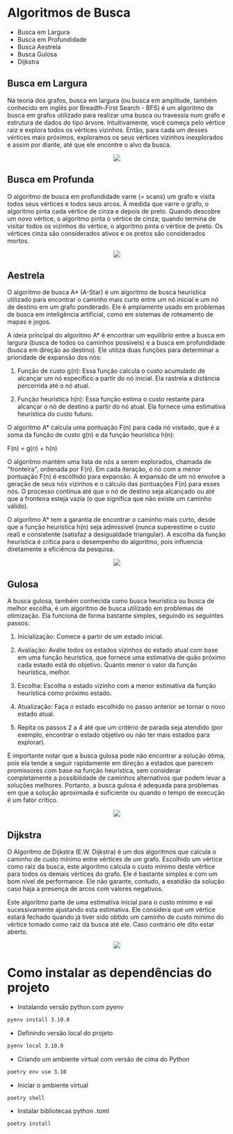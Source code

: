 # Algoritmos de Busca 

- Busca em Largura
- Busca em Profundidade
- Busca Aestrela
- Busca Gulosa
- Dijkstra


## Busca em Largura 
Na teoria dos grafos, busca em largura (ou busca em amplitude, também conhecido em inglês por Breadth-First Search - BFS) 
é um algoritmo de busca em grafos utilizado para realizar uma busca ou travessia num grafo e estrutura de dados do tipo árvore. 
Intuitivamente, você começa pelo vértice raiz e explora todos os vértices vizinhos. Então, para cada um desses vértices mais 
próximos, exploramos os seus vértices vizinhos inexplorados e assim por diante, até que ele encontre o alvo da busca.

<p align="center">
  <img src="https://upload.wikimedia.org/wikipedia/commons/thumb/5/5d/Breadth-First-Search-Algorithm.gif/250px-Breadth-First-Search-Algorithm.gif" />
</p>

## Busca em Profunda
O algoritmo de busca em profundidade varre (= scans) um grafo e visita todos seus vértices e todos seus arcos. À medida que varre o 
grafo, o algoritmo pinta cada vértice de cinza e depois de preto. Quando descobre um novo vértice, o algoritmo pinta o vértice de cinza; 
quando termina de visitar todos os vizinhos do vértice, o algoritmo pinta o vértice de preto. Os vértices cinza são considerados ativos 
e os pretos são considerados mortos.

<p align="center">
  <img src="https://www.ime.usp.br/~pf/algoritmos_para_grafos/aulas/figs/mine/rtree6c.png" />
</p>

## Aestrela

O algoritmo de busca A* (A-Star) é um algoritmo de busca heurística utilizado para encontrar o caminho mais curto entre um nó inicial e um nó de destino em um grafo ponderado. Ele é amplamente usado em problemas de busca em inteligência artificial, como em sistemas de roteamento de mapas e jogos.

A ideia principal do algoritmo A* é encontrar um equilíbrio entre a busca em largura (busca de todos os caminhos possíveis) e a busca em profundidade (busca em direção ao destino). Ele utiliza duas funções para determinar a prioridade de expansão dos nós:

1. Função de custo g(n): Essa função calcula o custo acumulado de alcançar um nó específico a partir do nó inicial. Ela rastreia a distância percorrida até o nó atual.

2. Função heurística h(n): Essa função estima o custo restante para alcançar o nó de destino a partir do nó atual. Ela fornece uma estimativa heurística do custo futuro.

O algoritmo A* calcula uma pontuação F(n) para cada nó visitado, que é a soma da função de custo g(n) e da função heurística h(n):

F(n) = g(n) + h(n)

O algoritmo mantém uma lista de nós a serem explorados, chamada de "fronteira", ordenada por F(n). Em cada iteração, o nó com a menor pontuação F(n) é escolhido para expansão. A expansão de um nó envolve a geração de seus nós vizinhos e o cálculo das pontuações F(n) para esses nós. O processo continua até que o nó de destino seja alcançado ou até que a fronteira esteja vazia (o que significa que não existe um caminho válido).

O algoritmo A* tem a garantia de encontrar o caminho mais curto, desde que a função heurística h(n) seja admissível (nunca superestime o custo real) e consistente (satisfaz a desigualdade triangular). A escolha da função heurística é crítica para o desempenho do algoritmo, pois influencia diretamente a eficiência da pesquisa.


<p align="center">
  <img src="https://upload.wikimedia.org/wikipedia/commons/9/98/AstarExampleEn.gif" />
</p>


## Gulosa

A busca gulosa, também conhecida como busca heurística ou busca de melhor escolha, é um algoritmo de busca utilizado em problemas de otimização. Ela funciona de forma bastante simples, seguindo os seguintes passos:

1. Inicialização: Comece a partir de um estado inicial.

2. Avaliação: Avalie todos os estados vizinhos do estado atual com base em uma função heurística, que fornece uma estimativa de quão próximo cada estado está do objetivo. Quanto menor o valor da função heurística, melhor.

3. Escolha: Escolha o estado vizinho com a menor estimativa da função heurística como próximo estado.

4. Atualização: Faça o estado escolhido no passo anterior se tornar o novo estado atual.

5. Repita os passos 2 a 4 até que um critério de parada seja atendido (por exemplo, encontrar o estado objetivo ou não ter mais estados para explorar).

É importante notar que a busca gulosa pode não encontrar a solução ótima, pois ela tende a seguir rapidamente em direção a estados que parecem promissores com base na função heurística, sem considerar completamente a possibilidade de caminhos alternativos que podem levar a soluções melhores. Portanto, a busca gulosa é adequada para problemas em que a solução aproximada é suficiente ou quando o tempo de execução é um fator crítico.

<p align="center">
  <img src="https://i.ytimg.com/vi/Axmq9sQ9U08/sddefault.jpg" />
</p>

## Dijkstra
O Algoritmo de Dijkstra (E.W. Dijkstra) é um dos algoritmos que calcula o caminho de custo mínimo entre vértices de um grafo. Escolhido um vértice como raiz da busca, este algoritmo calcula o custo mínimo deste vértice para todos os demais vértices do grafo. Ele é bastante simples e com um bom nível de performance. Ele não garante, contudo, a exatidão da solução caso haja a presença de arcos com valores negativos.

Este algoritmo parte de uma estimativa inicial para o custo mínimo e vai sucessivamente ajustando esta estimativa. Ele considera que um vértice estará fechado quando já tiver sido obtido um caminho de custo mínimo do vértice tomado como raiz da busca até ele. Caso contrário ele dito estar aberto.

<p align="center">
  <img src="https://www.ic.unicamp.br/~meidanis/courses/mo417/2010s1/pool/ra_033072_img/grafo_dijkstra.jpg" />
</p>

# Como instalar as dependências do projeto

- Instalando versão python com pyenv 
```bash
pyenv install 3.10.0
```

- Definindo versão local do projeto
```bash
pyenv local 3.10.0
```

- Criando um ambiente virtual com versão de cima do Python
```bash 
poetry env use 3.10
```

- Iniciar o ambiente virtual
```bash 
poetry shell
```
- Instalar bibliotecas python .toml
```bash 
poetry install
```
